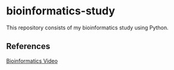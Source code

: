 # bioinformatics-study
This repository consists of my bioinformatics study using Python.

## References
[Bioinformatics Video](https://www.youtube.com/watch?v=3joOQ3A3KBQ&list=PLpSOMAcxEB_jUKMvdl8rHqNiZXFIrtd5G)
